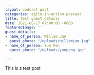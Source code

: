 ```yaml
---
layout: podcast-post
categories: agile-in-action-poscast
title: Test guest details
date: 2021-08-17 07:00:00 +0000
featuredImage: ''
guest-details:
- name_of_person: Willam Jan
  guest_photo: "/uploads/willemjan.jpg"
- name_of_person: Yun Pen
  guest_photo: "/uploads/yunpeng.jpg"

---
```

This is a test post